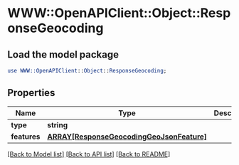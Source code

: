 # WWW::OpenAPIClient::Object::ResponseGeocoding

## Load the model package
```perl
use WWW::OpenAPIClient::Object::ResponseGeocoding;
```

## Properties
Name | Type | Description | Notes
------------ | ------------- | ------------- | -------------
**type** | **string** |  | 
**features** | [**ARRAY[ResponseGeocodingGeoJsonFeature]**](ResponseGeocodingGeoJsonFeature.md) |  | 

[[Back to Model list]](../README.md#documentation-for-models) [[Back to API list]](../README.md#documentation-for-api-endpoints) [[Back to README]](../README.md)


